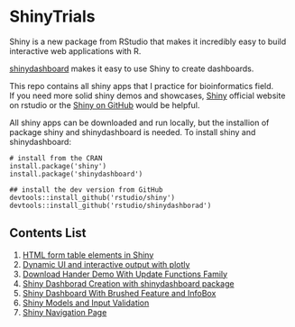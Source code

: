 # ShinyTrials

Shiny is a new package from RStudio that makes it incredibly easy to build interactive web applications with R.   

[shinydashboard](https://rstudio.github.io/shinydashboard/) makes it easy to use Shiny to create dashboards.   

This repo contains all shiny apps that I practice for bioinformatics field.   
If you need more solid shiny demos and showcases, [Shiny](http://shiny.rstudio.com) official website on rstudio or the [Shiny on GitHub](https://github.com/rstudio/shiny) would be helpful.  

All shiny apps can be downloaded and run locally, but the installion of package shiny and shinydashboard is needed. To install shiny and shinydashboard:    

```
# install from the CRAN
install.package('shiny')
install.package('shinydashboard')

## install the dev version from GitHub
devtools::install_github('rstudio/shiny')
devtools::install_github('rstudio/shinydashborad')
```

## Contents List
1. [HTML form table elements in Shiny](https://github.com/Ronlee12355/ShinyTrials/tree/master/shiny_form_table)   
2. [Dynamic UI and interactive output with plotly](https://github.com/Ronlee12355/ShinyTrials/tree/master/shiny_ui_output)
3. [Download Hander Demo With Update Functions Family](https://github.com/Ronlee12355/ShinyTrials/tree/master/shiny_downloadhander)
4. [Shiny Dashborad Creation with shinydashboard package](https://github.com/Ronlee12355/ShinyTrials/tree/master/shiny_dashboard)
5. [Shiny Dashboard With Brushed Feature and InfoBox](https://github.com/Ronlee12355/ShinyTrials/tree/master/shiny_infoBox_brushed)
6. [Shiny Models and Input Validation](https://github.com/Ronlee12355/ShinyTrials/tree/master/shiny_model)
7. [Shiny Navigation Page](https://github.com/Ronlee12355/ShinyTrials/tree/master/shiny_naviBar)